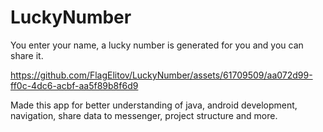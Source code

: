 # LuckyNumber

You enter your name, a lucky number is generated for you and you can share it.


https://github.com/FlagElitov/LuckyNumber/assets/61709509/aa072d99-ff0c-4dc6-acbf-aa5f89b8f6d9



Made this app for better understanding of java, android development, navigation, share data to messenger, project structure and more.

